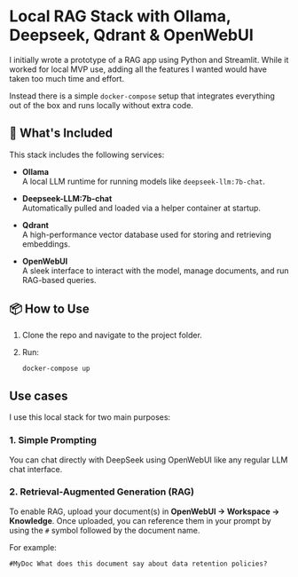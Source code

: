 # Local RAG Stack with Ollama, Deepseek, Qdrant & OpenWebUI

I initially wrote a prototype of a RAG app using Python and Streamlit. While it worked for local MVP use, adding all the features I wanted would have taken too much time and effort.

Instead there is a simple `docker-compose` setup that integrates everything out of the box and runs locally without extra code.

## 🚀 What's Included

This stack includes the following services:

- **Ollama**  
  A local LLM runtime for running models like `deepseek-llm:7b-chat`.

- **Deepseek-LLM:7b-chat**  
  Automatically pulled and loaded via a helper container at startup.

- **Qdrant**  
  A high-performance vector database used for storing and retrieving embeddings.

- **OpenWebUI**  
  A sleek interface to interact with the model, manage documents, and run RAG-based queries.

## 📦 How to Use

1. Clone the repo and navigate to the project folder.
2. Run:

   ```bash
   docker-compose up


## Use cases

I use this local stack for two main purposes:

### 1. Simple Prompting  
You can chat directly with DeepSeek using OpenWebUI like any regular LLM chat interface.

### 2. Retrieval-Augmented Generation (RAG)  
To enable RAG, upload your document(s) in **OpenWebUI → Workspace → Knowledge**. Once uploaded, you can reference them in your prompt by using the `#` symbol followed by the document name.

For example:

```text
#MyDoc What does this document say about data retention policies?